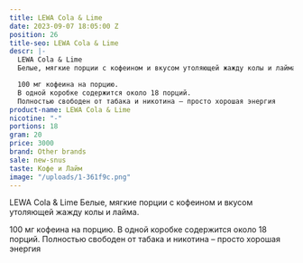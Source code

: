```yaml
---
title: LEWA Cola & Lime
date: 2023-09-07 18:05:00 Z
position: 26
title-seo: LEWA Cola & Lime
descr: |-
  LEWA Cola & Lime
  Белые, мягкие порции с кофеином и вкусом утоляющей жажду колы и лайма.

  100 мг кофеина на порцию.
  В одной коробке содержится около 18 порций.
  Полностью свободен от табака и никотина – просто хорошая энергия
product-name: LEWA Cola & Lime
nicotine: "-"
portions: 18
gram: 20
price: 3000
brand: Other brands
sale: new-snus
taste: Кофе и Лайм
image: "/uploads/1-361f9c.png"
---
```


LEWA Cola & Lime
Белые, мягкие порции с кофеином и вкусом утоляющей жажду колы и лайма.

100 мг кофеина на порцию.
В одной коробке содержится около 18 порций.
Полностью свободен от табака и никотина – просто хорошая энергия